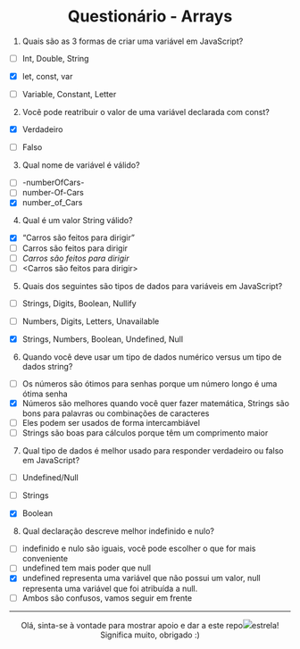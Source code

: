 <h1 align="center">
Questionário - Arrays
</h1>


1. Quais são as 3 formas de criar uma variável em JavaScript?
- [ ] Int, Double, String
- [x] let, const, var
- [ ] Variable, Constant, Letter
 


2. Você pode reatribuir o valor de uma variável declarada com const?
- [x] Verdadeiro
- [ ] Falso


3. Qual nome de variável é válido?
- [ ] -numberOfCars-
- [ ] number-Of-Cars
- [x] number_of_Cars

4. Qual é um valor String válido?
- [x] “Carros são feitos para dirigir”
- [ ] Carros são feitos para dirigir
- [ ] *Carros são feitos para dirigir*
- [ ] <Carros são feitos para dirigir>

5.  Quais dos seguintes são tipos de dados para variáveis ​​em JavaScript?
- [ ] Strings, Digits, Boolean, Nullify
- [ ] Numbers, Digits, Letters, Unavailable
- [x] Strings, Numbers, Boolean, Undefined, Null


6. Quando você deve usar um tipo de dados numérico versus um tipo de dados string?
- [ ] Os números são ótimos para senhas porque um número longo é uma ótima senha
- [x] Números são melhores quando você quer fazer matemática, Strings são bons para palavras ou combinações de caracteres
- [ ] Eles podem ser usados ​​de forma intercambiável
- [ ] Strings são boas para cálculos porque têm um comprimento maior

7. Qual tipo de dados é melhor usado para responder verdadeiro ou falso em JavaScript?
- [ ] Undefined/Null
- [ ] Strings
- [x] Boolean


8. Qual declaração descreve melhor indefinido e nulo?
- [ ] indefinido e nulo são iguais, você pode escolher o que for mais conveniente
- [ ] undefined tem mais poder que null
- [x] undefined representa uma variável que não possui um valor, null representa uma variável que foi atribuída a null.
- [ ] Ambos são confusos, vamos seguir em frente

--------
<p align="center">
 Olá, sinta-se à vontade para mostrar apoio e dar a este repo<img src="https://img.icons8.com/fluency/20/null/star.png"/>estrela! Significa muito, obrigado :) 
</p>
